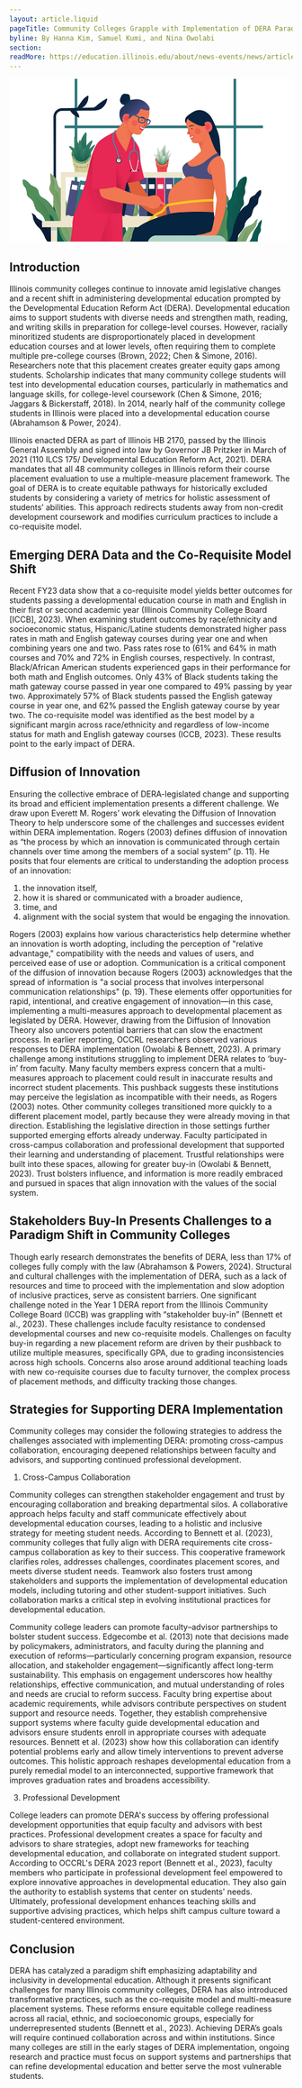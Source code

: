 ```yaml
---
layout: article.liquid
pageTitle: Community Colleges Grapple with Implementation of DERA Paradigm Shift in Developmental Education
byline: By Hanna Kim, Samuel Kumi, and Nina Owolabi
section: 
readMore: https://education.illinois.edu/about/news-events/news/article/2024/08/12/addressing-perinatal-mental-health-issues-through-a-collaborative-research-approach
---
```

<ilw-content width="page">

![Cartoon of a pregnant woman being treated by a physician](/img/innovation/perinatal.webp)

## Introduction

Illinois community colleges continue to innovate amid legislative changes and a recent shift in administering developmental education prompted by the Developmental Education Reform Act (DERA). Developmental education aims to support students with diverse needs and strengthen math, reading, and writing skills in preparation for college-level courses. However, racially minoritized students are disproportionately placed in development education courses and at lower levels, often requiring them to complete multiple pre-college courses (Brown, 2022; Chen & Simone, 2016). Researchers note that this placement creates greater equity gaps among students. Scholarship indicates that many community college students will test into developmental education courses, particularly in mathematics and language skills, for college-level coursework (Chen & Simone, 2016; Jaggars & Bickerstaff, 2018). In 2014, nearly half of the community college students in Illinois were placed into a developmental education course (Abrahamson & Power, 2024). 

Illinois enacted DERA as part of Illinois HB 2170, passed by the Illinois General Assembly and signed into law by Governor JB Pritzker in March of 2021 (110 ILCS 175/ Developmental Education Reform Act, 2021). DERA mandates that all 48 community colleges in Illinois reform their course placement evaluation to use a multiple-measure placement framework. The goal of DERA is to create equitable pathways for historically excluded students by considering a variety of metrics for holistic assessment of students’ abilities. This approach redirects students away from non-credit development coursework and modifies curriculum practices to include a co-requisite model.

## Emerging DERA Data and the Co-Requisite Model Shift

Recent FY23 data show that a co-requisite model yields better outcomes for students passing a developmental education course in math and English in their first or second academic year (Illinois Community College Board [ICCB], 2023). When examining student outcomes by race/ethnicity and socioeconomic status, Hispanic/Latine students demonstrated higher pass rates in math and English gateway courses during year one and when combining years one and two. Pass rates rose to (61% and 64% in math courses and 70% and 72% in English courses, respectively.
In contrast, Black/African American students experienced gaps in their performance for both math and English outcomes. Only 43% of Black students taking the math gateway course passed in year one compared to 49% passing by year two. Approximately 57% of Black students passed the English gateway course in year one, and 62% passed the English gateway course by year two. The co-requisite model was identified as the best model by a significant margin across race/ethnicity and regardless of low-income status for math and English gateway courses (ICCB, 2023). These results point to the early impact of DERA.

## Diffusion of Innovation

Ensuring the collective embrace of DERA-legislated change and supporting its broad and efficient implementation presents a different challenge. We draw upon Everett M. Rogers’ work elevating the Diffusion of Innovation Theory to help underscore some of the challenges and successes evident within DERA implementation. Rogers (2003) defines diffusion of innovation as “the process by which an innovation is communicated through certain channels over time among the members of a social system” (p. 11). He posits that four elements are critical to understanding the adoption process of an innovation:

1.	the innovation itself, 
2.	how it is shared or communicated with a broader audience, 
3.	time, and 
4.	alignment with the social system that would be engaging the innovation.
   
Rogers (2003) explains how various characteristics help determine whether an innovation is worth adopting, including the perception of "relative advantage," compatibility with the needs and values of users, and perceived ease of use or adoption. Communication is a critical component of the diffusion of innovation because Rogers (2003) acknowledges that the spread of information is "a social process that involves interpersonal communication relationships" (p. 19). These elements offer opportunities for rapid, intentional, and creative engagement of innovation—in this case, implementing a multi-measures approach to developmental placement as legislated by DERA. However, drawing from the Diffusion of Innovation Theory also uncovers potential barriers that can slow the enactment process. In earlier reporting, OCCRL researchers observed various responses to DERA implementation (Owolabi & Bennett, 2023).
A primary challenge among institutions struggling to implement DERA relates to ‘buy-in’ from faculty. Many faculty members express concern that a multi-measures approach to placement could result in inaccurate results and incorrect student placements. This pushback suggests these institutions may perceive the legislation as incompatible with their needs, as Rogers (2003) notes. Other community colleges transitioned more quickly to a different placement model, partly because they were already moving in that direction. Establishing the legislative direction in those settings further supported emerging efforts already underway. Faculty participated in cross-campus collaboration and professional development that supported their learning and understanding of placement. Trustful relationships were built into these spaces, allowing for greater buy-in (Owolabi & Bennett, 2023). Trust bolsters influence, and information is more readily embraced and pursued in spaces that align innovation with the values of the social system.

## Stakeholders Buy-In Presents Challenges to a Paradigm Shift in Community Colleges

Though early research demonstrates the benefits of DERA, less than 17% of colleges fully comply with the law (Abrahamson & Powers, 2024). Structural and cultural challenges with the implementation of DERA, such as a lack of resources and time to proceed with the implementation and slow adoption of inclusive practices, serve as consistent barriers. One significant challenge noted in the Year 1 DERA report from the Illinois Community College Board (ICCB) was grappling with “stakeholder buy-in” (Bennett et al., 2023). These challenges include faculty resistance to condensed developmental courses and new co-requisite models. Challenges on faculty buy-in regarding a new placement reform are driven by their pushback to utilize multiple measures, specifically GPA, due to grading inconsistencies across high schools. Concerns also arose around additional teaching loads with new co-requisite courses due to faculty turnover, the complex process of placement methods, and difficulty tracking those changes.

## Strategies for Supporting DERA Implementation

Community colleges may consider the following strategies to address the challenges associated with implementing DERA: promoting cross-campus collaboration, encouraging deepened relationships between faculty and advisors, and supporting continued professional development. 

1. Cross-Campus Collaboration

Community colleges can strengthen stakeholder engagement and trust by encouraging collaboration and breaking departmental silos. A collaborative approach helps faculty and staff communicate effectively about developmental education courses, leading to a holistic and inclusive strategy for meeting student needs. According to Bennett et al. (2023), community colleges that fully align with DERA requirements cite cross-campus collaboration as key to their success. This cooperative framework clarifies roles, addresses challenges, coordinates placement scores, and meets diverse student needs. Teamwork also fosters trust among stakeholders and supports the implementation of developmental education models, including tutoring and other student-support initiatives. Such collaboration marks a critical step in evolving institutional practices for developmental education.

Community college leaders can promote faculty–advisor partnerships to bolster student success. Edgecombe et al. (2013) note that decisions made by policymakers, administrators, and faculty during the planning and execution of reforms—particularly concerning program expansion, resource allocation, and stakeholder engagement—significantly affect long-term sustainability. This emphasis on engagement underscores how healthy relationships, effective communication, and mutual understanding of roles and needs are crucial to reform success. Faculty bring expertise about academic requirements, while advisors contribute perspectives on student support and resource needs. Together, they establish comprehensive support systems where faculty guide developmental education and advisors ensure students enroll in appropriate courses with adequate resources. Bennett et al. (2023) show how this collaboration can identify potential problems early and allow timely interventions to prevent adverse outcomes. This holistic approach reshapes developmental education from a purely remedial model to an interconnected, supportive framework that improves graduation rates and broadens accessibility.

3. Professional Development

College leaders can promote DERA's success by offering professional development opportunities that equip faculty and advisors with best practices. Professional development creates a space for faculty and advisors to share strategies, adopt new frameworks for teaching developmental education, and collaborate on integrated student support. According to OCCRL's DERA 2023 report (Bennett et al., 2023), faculty members who participate in professional development feel empowered to explore innovative approaches in developmental education. They also gain the authority to establish systems that center on students' needs. Ultimately, professional development enhances teaching skills and supportive advising practices, which helps shift campus culture toward a student-centered environment.

## Conclusion

DERA has catalyzed a paradigm shift emphasizing adaptability and inclusivity in developmental education. Although it presents significant challenges for many Illinois community colleges, DERA has also introduced transformative practices, such as the co-requisite model and multi-measure placement systems. These reforms ensure equitable college readiness across all racial, ethnic, and socioeconomic groups, especially for underrepresented students (Bennett et al., 2023). Achieving DERA’s goals will require continued collaboration across and within institutions. Since many colleges are still in the early stages of DERA implementation, ongoing research and practice must focus on support systems and partnerships that can refine developmental education and better serve the most vulnerable students.

</ilw-content>
